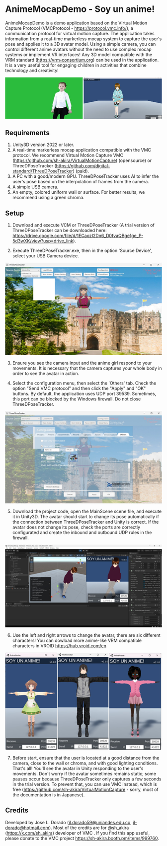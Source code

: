 # AnimeMocapDemo - Soy un anime!

AnimeMocapDemo is a demo application based on the Virtual Motion Capture Protocol (VMCProtocol - https://protocol.vmc.info/), a communication protocol for virtual motion capture. The application takes information from a real-time markerless mocap system to capture the user's pose and applies it to a 3D avatar model. Using a simple camera, you can control different anime avatars without the need to use complex mocap systems or implement VR interfaces! Any 3D model compatible with the VRM standard (https://vrm-consortium.org) can be used in the application. It is a very useful tool for engaging children in activities that combine technology and creativity!

![Promo](imgs/0.jpg)

## Requirements

1. Unity3D version 2022 or later.
2. A real-time markerless mocap application compatible with the VMC protocol. We recommend Virtual Motion Capture VMC (https://github.com/sh-akira/VirtualMotionCapture) (opensource) or ThreeDPoseTracker (https://github.com/digital-standard/ThreeDPoseTracker) (paid).
3. A PC with a good/modern GPU. ThreeDPoseTracker uses AI to infer the user's pose based on the interpolation of frames from the camera.
4. A simple USB camera.
5. An empty, colored uniform wall or surface. For better results, we recommend using a green chroma.


## Setup 

1. Download and execute VCM or ThreeDPoseTracker (A trial version of ThreeDPoseTracker can be downloaded here: https://drive.google.com/file/d/1ECaozI2Dn6_D0fvaQBge1ge_P-5d3wXK/view?usp=drive_link).

2. Execute ThreeDPoseTracker.exe, then in the option 'Source Device', select your USB Camera device. 

![Step1](imgs/1.jpg)

3. Ensure you see the camera input and the anime girl respond to your movements. It is necessary that the camera captures your whole body in order to see the avatar in action.

4. Select the configuration menu, then select the 'Others' tab. Check the option "Send VMC protocol" and then click the "Apply" and "OK" buttons. By default, the application uses UDP port 39539. Sometimes, this port can be blocked by the Windows firewall. Do not close ThreeDPoseTracker.

![Step2](imgs/2.jpg)

5. Download the project code, open the MainScene scene file, and execute it in Unity3D. The avatar should start to change its pose automatically if the connection between ThreeDPoseTracker and Unity is correct. If the avatar does not change its pose, check the ports are correctly configurated and create the inbound and outbound UDP rules in the firewall.

![Step3](imgs/3.jpg)

6. Use the left and right arrows to change the avatar, there are six different characters! You can dowload more anime-like VRM compatible characters in VROID https://hub.vroid.com/en

![Step4](imgs/4.jpg)

7. Before start, ensure that the user is located at a good distance from the camera, close to the wall or chroma, and with good lighting conditions. That's all! You'll see the avatar in Unity responding to the user's movements. Don't worry if the avatar sometimes remains static; some pauses occur because ThreeDPoseTracker only captures a few seconds in the trial version. To prevent that, you can use VMC instead, which is free (https://github.com/sh-akira/VirtualMotionCapture - sorry, most of the documentation is in Japanese).


## Credits

Developed by Jose L. Dorado (jl.dorado59@uniandes.edu.co,  jl-dorado@hotmail.com). Most of the credits are for @sh_akira (https://x.com/sh_akira) developer of VMC . If you find this app useful, please donate to the VMC project https://sh-akira.booth.pm/items/999760.  



